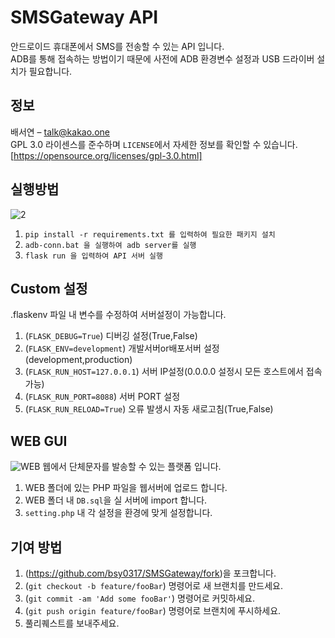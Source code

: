 # SMSGateway API
안드로이드 휴대폰에서 SMS를 전송할 수 있는 API 입니다.   
ADB를 통해 접속하는 방법이기 때문에 사전에 ADB 환경변수 설정과 USB 드라이버 설치가 필요합니다.  

## 정보
배서연 – talk@kakao.one  
GPL 3.0 라이센스를 준수하며 ``LICENSE``에서 자세한 정보를 확인할 수 있습니다.  
[https://opensource.org/licenses/gpl-3.0.html]

## 실행방법
![2](https://user-images.githubusercontent.com/6503979/149714141-4d1d5811-cd15-4e5c-a297-06a52a0776ad.PNG)
1. `pip install -r requirements.txt 를 입력하여 필요한 패키지 설치`  
2. `adb-conn.bat 을 실행하여 adb server를 실행`  
3. `flask run 을 입력하여 API 서버 실행`  

## Custom 설정
.flaskenv 파일 내 변수를 수정하여 서버설정이 가능합니다. 
1. (`FLASK_DEBUG=True`) 디버깅 설정(True,False)
2. (`FLASK_ENV=development`) 개발서버or배포서버 설정(development,production)
3. (`FLASK_RUN_HOST=127.0.0.1`) 서버 IP설정(0.0.0.0 설정시 모든 호스트에서 접속가능) 
4. (`FLASK_RUN_PORT=8088`) 서버 PORT 설정  
5. (`FLASK_RUN_RELOAD=True`) 오류 발생시 자동 새로고침(True,False)  

## WEB GUI
![WEB](https://user-images.githubusercontent.com/6503979/149710870-7ee06528-5098-4f67-9dd5-0f5fd6720856.PNG)
웹에서 단체문자를 발송할 수 있는 플랫폼 입니다.
1. WEB 폴더에 있는 PHP 파일을 웹서버에 업로드 합니다.
2. WEB 폴더 내 ``DB.sql``을 실 서버에 import 합니다.
3. ``setting.php`` 내 각 설정을 환경에 맞게 설정합니다.

## 기여 방법
1. (<https://github.com/bsy0317/SMSGateway/fork>)을 포크합니다.
2. (`git checkout -b feature/fooBar`) 명령어로 새 브랜치를 만드세요.
3. (`git commit -am 'Add some fooBar'`) 명령어로 커밋하세요.
4. (`git push origin feature/fooBar`) 명령어로 브랜치에 푸시하세요. 
5. 풀리퀘스트를 보내주세요.
